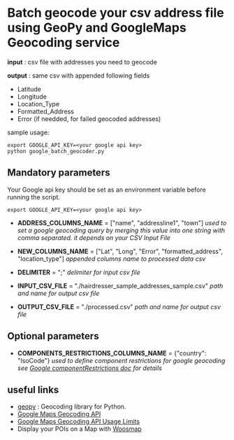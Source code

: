 # Batch geocode your csv address file using GeoPy and GoogleMaps Geocoding service

**input** : csv file with addresses you need to geocode

**output** : same csv with appended following fields
 
- Latitude
- Longitude
- Location_Type
- Formatted_Address 
- Error (if needded, for failed geocoded addresses)

sample usage:

    export GOOGLE_API_KEY=<your google api key>
    python google_batch_geocoder.py


## Mandatory parameters

Your Google api key should be set as an environment variable before running the script.

    export GOOGLE_API_KEY=<your google api key>
  
- **ADDRESS_COLUMNS_NAME** = ["name", "addressline1", "town"]
*used to set a google geocoding query by merging this value into one string with comma separated. it depends on your CSV Input File*

- **NEW_COLUMNS_NAME** = ["Lat", "Long", "Error", "formatted_address", "location_type"]
*appended columns name to processed data csv*

- **DELIMITER** = ";"
*delimiter for input csv file*

- **INPUT_CSV_FILE** = "./hairdresser_sample_addresses_sample.csv"
*path and name for output csv file*

- **OUTPUT_CSV_FILE** = "./processed.csv"
*path and name for output csv file*

## Optional parameters

- **COMPONENTS_RESTRICTIONS_COLUMNS_NAME** = {"country": "IsoCode"}
*used to define component restrictions for google geocoding*
*see [Google componentRestrictions doc](https://developers.google.com/maps/documentation/javascript/reference?hl=FR#GeocoderComponentRestrictions) for details* 

## useful links

- [geopy](https://github.com/geopy/geopy) : Geocoding library for Python.
- [Google Maps Geocoding API](https://developers.google.com/maps/documentation/geocoding/start)
- [Google Maps Geocoding API Usage Limits](https://developers.google.com/maps/documentation/geocoding/usage-limits)
- Display your POIs on a Map with [Woosmap](https://www.woosmap.com/)